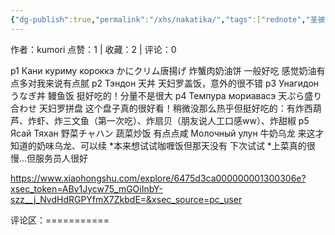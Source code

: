 ```yaml
---
{"dg-publish":true,"permalink":"/xhs/nakatika/","tags":["rednote","圣彼得堡"]}
---
```


作者：kumori
点赞：1   |   收藏：2   |   评论：0

p1 Кани куриму короккэ かにクリム唐揚げ 炸蟹肉奶油饼 一般好吃 感觉奶油有点多对我来说有点腻
p2 Тэндон 天丼 天妇罗盖饭，意外的很不错
p3 Унагидон うなぎ丼 鳗鱼饭 挺好吃的！分量不是很大
p4 Темпура мориавасэ 天ぷら盛り合わせ 天妇罗拼盘 这个盘子真的很好看！稍微没那么热乎但挺好吃的：有炸西葫芦、炸虾、炸三文鱼（第一次吃）、炸扇贝（朋友说人工口感ww）、炸甜椒
p5 Ясай Тяхан 野菜チャハン 蔬菜炒饭 有点点咸
Молочный улун 牛奶乌龙 来这才知道的奶味乌龙、可以续
*本来想试试咖喱饭但那天没有 下次试试
*上菜真的很慢…但服务员人很好

https://www.xiaohongshu.com/explore/6475d3ca000000001300306e?xsec_token=ABv1Jycw75_mGOiInbY-szz__j_NvdHdRGPYfmX7ZkbdE=&xsec_source=pc_user

评论区：===========

